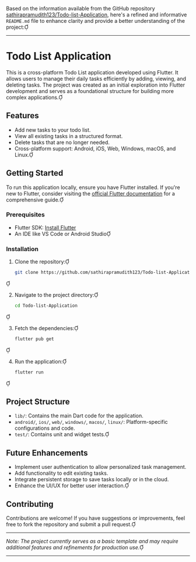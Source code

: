 Based on the information available from the GitHub repository [sathirapramudith123/Todo-list-Application](https://github.com/sathirapramudith123/Todo-list-Application), here's a refined and informative `README.md` file to enhance clarity and provide a better understanding of the project:

---

# Todo List Application

This is a cross-platform Todo List application developed using Flutter. It allows users to manage their daily tasks efficiently by adding, viewing, and deleting tasks. The project was created as an initial exploration into Flutter development and serves as a foundational structure for building more complex applications.

## Features

- Add new tasks to your todo list.
- View all existing tasks in a structured format.
- Delete tasks that are no longer needed.
- Cross-platform support: Android, iOS, Web, Windows, macOS, and Linux.

## Getting Started

To run this application locally, ensure you have Flutter installed. If you're new to Flutter, consider visiting the [official Flutter documentation](https://docs.flutter.dev) for a comprehensive guide.

### Prerequisites

- Flutter SDK: [Install Flutter](https://docs.flutter.dev/get-started/install)
- An IDE like VS Code or Android Studio

### Installation

1. Clone the repository:
   ```bash
   git clone https://github.com/sathirapramudith123/Todo-list-Application.git
   ```


2. Navigate to the project directory:
   ```bash
   cd Todo-list-Application
   ```


3. Fetch the dependencies:
   ```bash
   flutter pub get
   ```


4. Run the application:
   ```bash
   flutter run
   ```


## Project Structure

- `lib/`: Contains the main Dart code for the application.
- `android/`, `ios/`, `web/`, `windows/`, `macos/`, `linux/`: Platform-specific configurations and code.
- `test/`: Contains unit and widget tests.

## Future Enhancements

- Implement user authentication to allow personalized task management.
- Add functionality to edit existing tasks.
- Integrate persistent storage to save tasks locally or in the cloud.
- Enhance the UI/UX for better user interaction.

## Contributing

Contributions are welcome! If you have suggestions or improvements, feel free to fork the repository and submit a pull request.

---

*Note: The project currently serves as a basic template and may require additional features and refinements for production use.*

--- 
